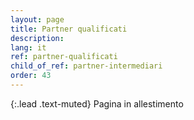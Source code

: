 ```yaml
---
layout: page
title: Partner qualificati
description: 
lang: it
ref: partner-qualificati
child_of_ref: partner-intermediari
order: 43
---
```


{:.lead .text-muted}
Pagina in allestimento


